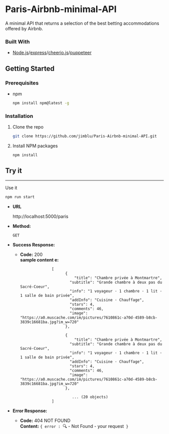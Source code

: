 # Paris-Airbnb-minimal-API
A minimal API that returns a selection of the best betting accommodations offered by Airbnb.

### Built With

* [Node.js](https://nodejs.org/en/)/[express](https://expressjs.com/fr/)/[cheerio.js](https://cheerio.js.org/)/[puppeteer](https://pptr.dev/)

<!-- GETTING STARTED -->
## Getting Started

### Prerequisites

* npm
  ```sh
  npm install npm@latest -g
  ```

### Installation

1. Clone the repo
   ```sh
   git clone https://github.com/jimblu/Paris-Airbnb-minimal-API.git
   ```
2. Install NPM packages
   ```sh
   npm install
   ```

## Try it
----
  
  Use it
   ```sh
   npm run start
   ```

* **URL**

  http://localhost:5000/paris

* **Method:**

  `GET`
  
* **Success Response:**

  * **Code:** 200 <br />
    **sample content e:** 
    
                             
                      [
                            {
                                "title": "Chambre privée à Montmartre",
                              "subtitle": "Grande chambre à deux pas du Sacré-Coeur",
                              "info": "1 voyageur · 1 chambre · 1 lit · 1 salle de bain privée",
                              "addInfo": "Cuisine · Chauffage",
                              "stars": 4,
                              "comments": 46,
                              "image": "https://a0.muscache.com/im/pictures/7610861c-a70d-4589-b8cb-3839c16681ba.jpg?im_w=720"
                            },
                      
                            {
                                "title": "Chambre privée à Montmartre",
                              "subtitle": "Grande chambre à deux pas du Sacré-Coeur",
                              "info": "1 voyageur · 1 chambre · 1 lit · 1 salle de bain privée",
                              "addInfo": "Cuisine · Chauffage",
                              "stars": 4,
                              "comments": 46,
                              "image": "https://a0.muscache.com/im/pictures/7610861c-a70d-4589-b8cb-3839c16681ba.jpg?im_w=720"
                            },
    
                               ... (20 objects)
                      ] 
                   
* **Error Response:**

  * **Code:** 404 NOT FOUND <br />
    **Content:** `{ error : `🔍 - Not Found - your request` }`
